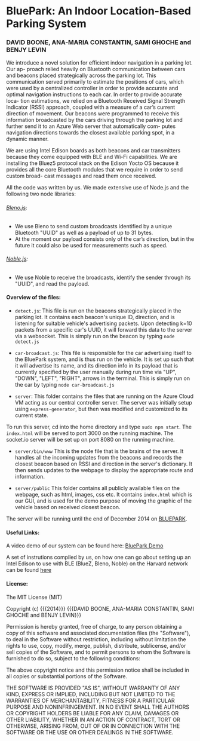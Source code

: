 BluePark: An Indoor Location-Based Parking System
===================

### DAVID BOONE, ANA-MARIA CONSTANTIN, SAMI GHOCHE and BENJY LEVIN

We introduce a novel solution for efficient indoor navigation in a parking lot. Our ap-
proach relied heavily on Bluetooth communication between cars and beacons placed strategically across the parking lot. This communication served primarily to estimate the positions of cars, which were used by a centralized controller in order to provide accurate and optimal navigation instructions to each car. In order to provide accurate loca-
tion estimations, we relied on a Bluetooth Received Signal Strength Indicator (RSSI) approach, coupled with a measure of a car’s current direction of movement. Our beacons were programmed to receive this information broadcasted by the cars driving through the parking lot and further send it to an Azure Web server that automatically com-
putes navigation directions towards the closest available parking spot, in a dynamic manner.

We are using Intel Edison boards as both beacons and car transmitters because they come equipped with BLE and Wi-Fi capabilities. We are installing the Bluez5 protocol stack on the Edison Yocto OS because it provides all the core Bluetooth modules that we require in order to send custom broad-
cast messages and read them once received.

All the code was written by us. We made extensive use of Node.js and the following two node libraries:

###### [Bleno.js](https://github.com/sandeepmistry/bleno):
- We use Bleno to send custom broadcasts identified by a unique Bluetooth "UUID" as well as a payload of up to 31 bytes.
- At the moment our payload consists only of the car’s direction, but in the future it could also be used for measurements such as speed. 

###### [Noble.js](https://github.com/sandeepmistry/noble):
- We use Noble to receive the broadcasts, identify the sender through its "UUID", and read the payload.

#### Overview of the files:
* `detect.js`:
This file is run on the beacons strategically placed in the parking lot.
It contains each beacon's unique ID, direction, and is listening for suitable vehicle's advertising packets.
Upon detecting k=10 packets from a specific car's UUID, it will forward this data to the server via a websocket.
This is simply run on the beacon by typing ```node detect.js```

* `car-broadcast.js`:
This file is responsible for the car advertising itself to the BluePark system, and is thus run on the vehicle.
It is set up such that it will advertise its name, and its direction info in its payload that is currently specified by
the user manually during run time via "UP", "DOWN", "LEFT", "RIGHT", arrows in the terminal.
This is simply run on the car by typing ```node car-broadcast.js```

* `server`:
This folder contains the files that are running on the Azure Cloud VM acting as our central controller server. The server was initially setup using `express-generator`, but then was modified and customized to its current state.

To run this server, cd into the home directory and type ```sudo npm start```. The `index.html` will be served to port 3000 on the running machine. The socket.io server will be set up on port 8080 on the running machine.

* `server/bin/www`
This is the node file that is the brains of the server. It handles all the incoming updates from the beacons and records the closest beacon based on RSSI and direction in the server's dictionary. It then sends updates to the webpage to display the appropriate route and information. 

* `server/public`
This folder contains all publicly available files on the webpage, such as html, images, css etc.
It contains `index.html` which is our GUI, and is used for the demo purpose of moving the graphic of the vehicle based on received closest beacon.

The server will be running until the end of December 2014 on [BLUEPARK](bluepark.cloudapp.net:3000).

#### Useful Links: 

A video demo of our system can be found here: [BluePark Demo](https://www.youtube.com/watch?v=e57hSURO4P0)

A set of instrutions compiled by us, on how one can go about setting up an Intel Edison to use with BLE (BlueZ, Bleno, Noble) on the Harvard network can be found [here](https://docs.google.com/a/college.harvard.edu/document/d/1iR57Iap1c571q3fuHhdqiF4heln8tEoL8VupF8XeqZY/edit?usp=sharing)

#### License:

The MIT License (MIT)

Copyright (c) {{{2014}}} {{{DAVID BOONE, ANA-MARIA CONSTANTIN, SAMI GHOCHE and BENJY LEVIN}}}

Permission is hereby granted, free of charge, to any person obtaining a copy
of this software and associated documentation files (the "Software"), to deal
in the Software without restriction, including without limitation the rights
to use, copy, modify, merge, publish, distribute, sublicense, and/or sell
copies of the Software, and to permit persons to whom the Software is
furnished to do so, subject to the following conditions:

The above copyright notice and this permission notice shall be included in all
copies or substantial portions of the Software.

THE SOFTWARE IS PROVIDED "AS IS", WITHOUT WARRANTY OF ANY KIND, EXPRESS OR
IMPLIED, INCLUDING BUT NOT LIMITED TO THE WARRANTIES OF MERCHANTABILITY,
FITNESS FOR A PARTICULAR PURPOSE AND NONINFRINGEMENT. IN NO EVENT SHALL THE
AUTHORS OR COPYRIGHT HOLDERS BE LIABLE FOR ANY CLAIM, DAMAGES OR OTHER
LIABILITY, WHETHER IN AN ACTION OF CONTRACT, TORT OR OTHERWISE, ARISING FROM,
OUT OF OR IN CONNECTION WITH THE SOFTWARE OR THE USE OR OTHER DEALINGS IN THE
SOFTWARE.
